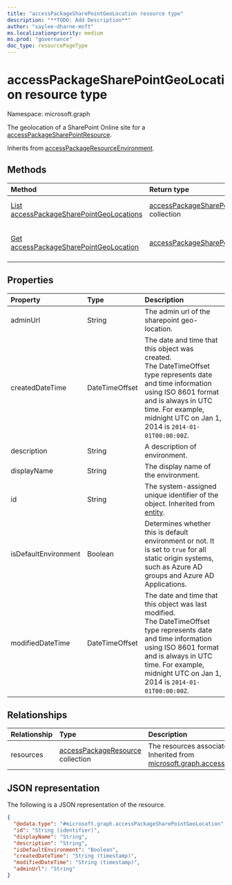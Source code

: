 ```yaml
---
title: "accessPackageSharePointGeoLocation resource type"
description: "**TODO: Add Description**"
author: "saylee-dharne-msft"
ms.localizationpriority: medium
ms.prod: "governance"
doc_type: resourcePageType
---
```


# accessPackageSharePointGeoLocation resource type

Namespace: microsoft.graph

The geolocation of a SharePoint Online site for a [accessPackageSharePointResource](../resources/accesspackagesharepointresource.md).


Inherits from [accessPackageResourceEnvironment](../resources/accesspackageresourceenvironment.md).

## Methods
|Method|Return type|Description|
|:---|:---|:---|
|[List accessPackageSharePointGeoLocations](../api/accesspackagesharepointgeolocation-list.md)|[accessPackageSharePointGeoLocation](../resources/accesspackagesharepointgeolocation.md) collection|Get a list of the [accessPackageSharePointGeoLocation](../resources/accesspackagesharepointgeolocation.md) objects and their properties.|
|[Get accessPackageSharePointGeoLocation](../api/accesspackagesharepointgeolocation-get.md)|[accessPackageSharePointGeoLocation](../resources/accesspackagesharepointgeolocation.md)|Read the properties and relationships of an [accessPackageSharePointGeoLocation](../resources/accesspackagesharepointgeolocation.md) object.|


## Properties
|Property|Type|Description|
|:---|:---|:---|
|adminUrl|String|The admin url of the sharepoint geo-location.|
|createdDateTime|DateTimeOffset|The date and time that this object was created. <br>The DateTimeOffset type represents date and time information using ISO 8601 format and is always in UTC time. For example, midnight UTC on Jan 1, 2014 is `2014-01-01T00:00:00Z`.|
|description|String|A description of environment.|
|displayName|String|The display name of the environment.|
|id|String|The system-assigned unique identifier of the object. Inherited from [entity](../resources/entity.md).|
|isDefaultEnvironment|Boolean|Determines whether this is default environment or not. It is set to `true` for all static origin systems, such as Azure AD groups and Azure AD Applications.|
|modifiedDateTime|DateTimeOffset|The date and time that this object was last modified. <br>The DateTimeOffset type represents date and time information using ISO 8601 format and is always in UTC time. For example, midnight UTC on Jan 1, 2014 is `2014-01-01T00:00:00Z`.|

## Relationships
|Relationship|Type|Description|
|:---|:---|:---|
|resources|[accessPackageResource](../resources/accesspackageresource.md) collection|The resources associated with the environment. Inherited from [microsoft.graph.accessPackageResourceEnvironment](../resources/accesspackageresourceenvironment.md)|

## JSON representation
The following is a JSON representation of the resource.
<!-- {
  "blockType": "resource",
  "keyProperty": "id",
  "@odata.type": "microsoft.graph.accessPackageSharePointGeoLocation",
  "baseType": "microsoft.graph.accessPackageResourceEnvironment",
  "openType": false
}
-->
``` json
{
  "@odata.type": "#microsoft.graph.accessPackageSharePointGeoLocation",
  "id": "String (identifier)",
  "displayName": "String",
  "description": "String",
  "isDefaultEnvironment": "Boolean",
  "createdDateTime": "String (timestamp)",
  "modifiedDateTime": "String (timestamp)",
  "adminUrl": "String"
}
```

